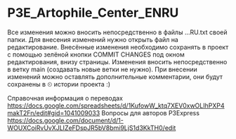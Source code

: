 # P3E_Artophile_Center_ENRU
Все изменения можно вносить непосредственно в файлы ...RU.txt своей папки.
Для внесения изменений нужно открыть файл на редактирование.
Внесённые изменения необходимо сохранять в проект с помощью зелёной кнопки COMMIT CHANGES под окном редактирования, внизу страницы.
Изменения вносить непосредственно в ветку main (создавать новые ветки не нужно).
При внесении изменений можно оставлять дополнительные комментарии, они будут сохранены в ⏲ истории проекта :)

Справочная информация о переводах https://docs.google.com/spreadsheets/d/1KufowW_ktq7XEV0xwOLIhPXP4makT2Fn/edit#gid=1041009033
Вопросы для авторов P3Express https://docs.google.com/document/d/1-WOUXCoiRvUvXJLIZeFDspJR5bV8bmi9LjS1d3KkTH0/edit
